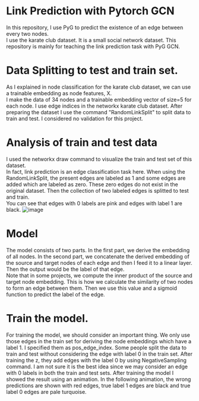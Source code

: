 
# Link Prediction with Pytorch GCN  
In this repository, I use PyG to predict the existence of an edge between every two nodes.   
I use the karate club dataset. It is a small social network dataset. This repository is mainly for teaching the link prediction task with PyG GCN. 
# Data Splitting to test and train set. 
As I explained in node classification for the karate club dataset, we can use a trainable embedding as node features, X.   
I make the data of 34 nodes and a trainable embedding vector of size=5 for each node. I use edge indices in the networkx karate club dataset. 
After preparing the dataset I use the command "RandomLinkSplit" to split data to train and test. I considered no validation for this project. 
# Analysis of train and test data   
I used the networkx draw command to visualize the train and test set of this dataset.   
In fact, link prediction is an edge classification task here. When using the RandomLinkSplit, the present edges are labeled as 1 and some edges are added which are labeled as zero. These zero edges do not exist in the original dataset. Then the collection of two labeled edges is splitted to test and train.  
You can see that edges with 0 labels are pink and edges with label 1 are black. 
![image](https://user-images.githubusercontent.com/67642255/197508731-ecd5bdc5-3c7e-4243-ac45-5ab5b9dd8671.png)

# Model   
The model consists of two parts. 
In the first part, we derive the embedding of all nodes. 
In the second part, we concatenate the derived embedding of the source and target nodes of each edge and then I feed it to a linear layer.  Then the output would be the label of that edge.   
Note that in some projects, we compute the inner product of the source and target node embedding. This is how we calculate the similarity of two nodes to form an edge between them. Then we use this value and a sigmoid function to predict the label of the edge.   
# Train the model.  
For training the model, we should consider an important thing. 
We only use those edges in the train set for deriving the node embeddings which have a label 1. I specified them as pos_edge_index. 
Some people split the data to train and test without considering the edge with label 0 in the train set. After training the z, they add edges with the label 0 by using NegativeSampling command. I am not sure it is the best idea since we may consider an edge with 0 labels in both the train and test sets. 
After training the model I showed the result using an animation. In the following animation, the wrong predictions are shown with red edges, true label 1 edges are black and true label 0 edges are pale turquoise. 


